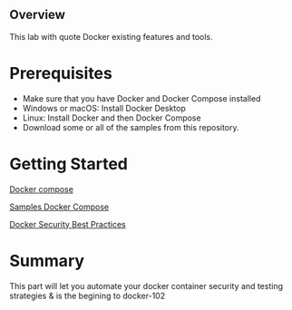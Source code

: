 ## Overview

This lab with quote Docker existing features and tools.

# Prerequisites

*   Make sure that you have Docker and Docker Compose installed
*   Windows or macOS: Install Docker Desktop
*   Linux: Install Docker and then Docker Compose
*   Download some or all of the samples from this repository.

# Getting Started


[Docker compose](https://github.com/docker/compose)

[Samples Docker Compose](https://github.com/docker/awesome-compose)

[Docker Security Best Practices](https://snyk.io/blog/10-docker-image-security-best-practices/)

# Summary

This part will let you automate your docker container security and testing strategies & is the begining to docker-102